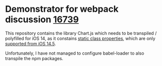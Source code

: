 # Demonstrator for webpack discussion [16739](https://github.com/webpack/webpack/discussions/16739)

This repository contains the library Chart.js which needs to be transpiled /
polyfilled for iOS 14, as it constains
[static class properties](https://github.com/chartjs/Chart.js/blob/v4.2.1/src/core/core.datasetController.js#L224-L239),
which are only
[supported from iOS 14.5](https://developer.mozilla.org/en-US/docs/Web/JavaScript/Reference/Classes/Public_class_fields#browser_compatibility).

Unfortunately, I have not managed to configure babel-loader to also transpile the npm packages.
